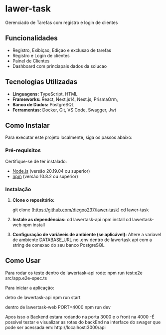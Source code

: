# lawer-task

Gerenciado de Tarefas com registro e login de clientes

## Funcionalidades

- Registro, Exibiçao, Ediçao e exclusao de tarefas
- Registro e Login de clientes
- Painel de Clientes
- Dashboard com princiapais dados da solucao

## Tecnologias Utilizadas

- **Linguagens:** TypeScript, HTML
- **Frameworks:** React, Next.js14, Nest.js, PrismaOrm,
- **Banco de Dados:** PostgreSQL
- **Ferramentas:** Docker, Git, VS Code, Swagger, Jwt

## Como Instalar

Para executar este projeto localmente, siga os passos abaixo:

### Pré-requisitos

Certifique-se de ter instalado:

- [Node.js](https://nodejs.org/) (versão 20.19.04 ou superior)
- [npm](https://www.npmjs.com/) (versão 10.8.2 ou superior)

### Instalação

1.  **Clone o repositório:**

    git clone [https://github.com/diegoo237/lawer-task]
    cd lawer-task

2.  **Instale as dependências:**
    cd lawertask-api
    npm install
    cd lawertask-web
    npm install

3.  **Configuração de variáveis de ambiente (se aplicável):**
    Altere a variavel de ambiente DATABASE_URL no .env dentro de lawertask api com a string de conexao do seu banco PostgreSQL

## Como Usar

Para rodar os teste dentro de lawertask-api rode:
    npm run test:e2e src/app.e2e-spec.ts

Para iniciar a aplicação:

detro de lawertask-api
    npm run start

dentro de lawertask-web
    PORT=4000 npm run dev

Apos isso o Backend estara rodando na porta 3000 e o front na 4000
-É possivel testar e visualizar as rotas do backEnd na interface do swager que pode ser acessada em: http://localhost:3000/api
